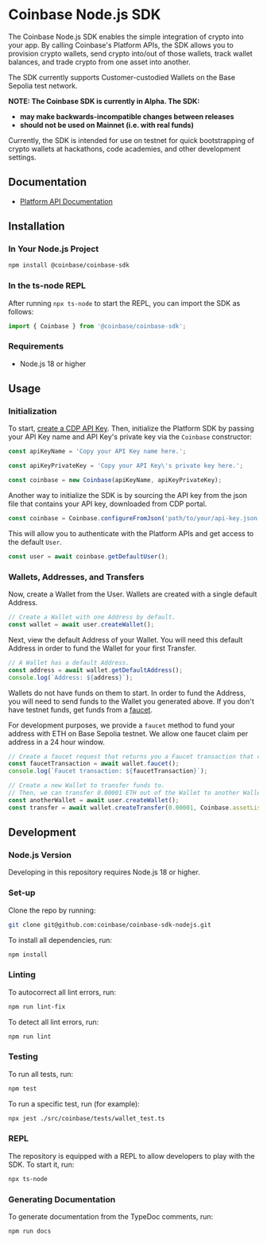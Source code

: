 # Coinbase Node.js SDK

The Coinbase Node.js SDK enables the simple integration of crypto into your app.
By calling Coinbase's Platform APIs, the SDK allows you to provision crypto wallets,
send crypto into/out of those wallets, track wallet balances, and trade crypto from
one asset into another.

The SDK currently supports Customer-custodied Wallets on the Base Sepolia test network.

**NOTE: The Coinbase SDK is currently in Alpha. The SDK:**

- **may make backwards-incompatible changes between releases**
- **should not be used on Mainnet (i.e. with real funds)**

Currently, the SDK is intended for use on testnet for quick bootstrapping of crypto wallets at
hackathons, code academies, and other development settings.

## Documentation

- [Platform API Documentation](https://docs.cdp.coinbase.com/platform-apis/docs/welcome)

## Installation

### In Your Node.js Project

```bash
npm install @coinbase/coinbase-sdk
```

### In the ts-node REPL

After running `npx ts-node` to start the REPL, you can import the SDK as follows:

```typescript
import { Coinbase } from '@coinbase/coinbase-sdk';
```
### Requirements

- Node.js 18 or higher

## Usage

### Initialization

To start, [create a CDP API Key](https://portal.cdp.coinbase.com/access/api). Then, initialize the Platform SDK by passing your API Key name and API Key's private key via the `Coinbase` constructor:

```typescript
const apiKeyName = 'Copy your API Key name here.';

const apiKeyPrivateKey = 'Copy your API Key\'s private key here.';

const coinbase = new Coinbase(apiKeyName, apiKeyPrivateKey);
```

Another way to initialize the SDK is by sourcing the API key from the json file that contains your API key, 
downloaded from CDP portal. 

```typescript
const coinbase = Coinbase.configureFromJson('path/to/your/api-key.json');
```

This will allow you to authenticate with the Platform APIs and get access to the default `User`.

```typescript
const user = await coinbase.getDefaultUser();
```

### Wallets, Addresses, and Transfers

Now, create a Wallet from the User. Wallets are created with a single default Address.

```typescript
// Create a Wallet with one Address by default.
const wallet = await user.createWallet();
```

Next, view the default Address of your Wallet. You will need this default Address in order to fund the Wallet for your first Transfer.

```typescript
// A Wallet has a default Address.
const address = await wallet.getDefaultAddress();
console.log(`Address: ${address}`);
```

Wallets do not have funds on them to start. In order to fund the Address, you will need to send funds to the Wallet you generated above. If you don't have testnet funds, get funds from a [faucet](https://docs.base.org/docs/tools/network-faucets/).

For development purposes, we provide a `faucet` method to fund your address with ETH on Base Sepolia testnet. We allow one faucet claim per address in a 24 hour window.

```typescript
// Create a faucet request that returns you a Faucet transaction that can be used to track the tx hash.
const faucetTransaction = await wallet.faucet();
console.log(`Faucet transaction: ${faucetTransaction}`);
```

```typescript
// Create a new Wallet to transfer funds to.
// Then, we can transfer 0.00001 ETH out of the Wallet to another Wallet.
const anotherWallet = await user.createWallet();
const transfer = await wallet.createTransfer(0.00001, Coinbase.assetList.Eth, anotherWallet);
```

## Development

### Node.js Version

Developing in this repository requires Node.js 18 or higher.

### Set-up

Clone the repo by running:

```bash
git clone git@github.com:coinbase/coinbase-sdk-nodejs.git
```

To install all dependencies, run:

```bash
npm install
```

### Linting

To autocorrect all lint errors, run:

```bash
npm run lint-fix
```

To detect all lint errors, run:

```bash
npm run lint
```

### Testing

To run all tests, run:

```bash
npm test
```

To run a specific test, run (for example):

```bash
npx jest ./src/coinbase/tests/wallet_test.ts
```

### REPL

The repository is equipped with a REPL to allow developers to play with the SDK. To start
it, run:

```bash
npx ts-node
```

### Generating Documentation

To generate documentation from the TypeDoc comments, run:

```bash
npm run docs
```
